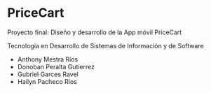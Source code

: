 # PriceCart

Proyecto final: Diseño y desarrollo de la App móvil PriceCart

Tecnología en Desarrollo de Sistemas de Información y de Software 

- Anthony Mestra Ríos
- Donoban Peralta Gutierrez
- Gubriel Garces Ravel 
- Hailyn Pacheco Ríos
  
  

